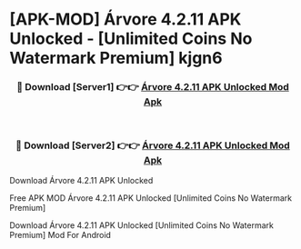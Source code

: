 # [APK-MOD] Árvore 4.2.11 APK Unlocked - [Unlimited Coins No Watermark Premium] kjgn6



<div align="center">
<h3>🔴 Download [Server1] 👉👉 <a href="https://momento.my/?title=Árvore_4.2.11_APK_Unlocked">Árvore 4.2.11 APK Unlocked Mod Apk</a></h3><br>

<h3>🔴 Download [Server2] 👉👉 <a href="https://momento.my/?title=Árvore_4.2.11_APK_Unlocked">Árvore 4.2.11 APK Unlocked Mod Apk</a></h3>
</div>



Download Árvore 4.2.11 APK Unlocked 

Free APK MOD Árvore 4.2.11 APK Unlocked [Unlimited Coins No Watermark Premium]

Download Árvore 4.2.11 APK Unlocked [Unlimited Coins No Watermark Premium] Mod For Android
